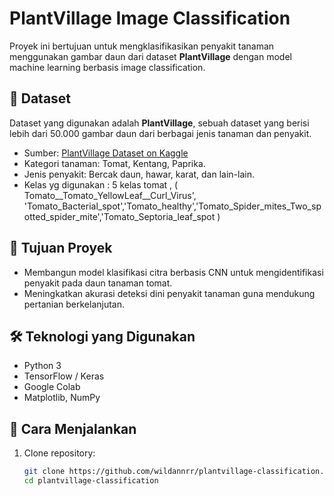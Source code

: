 # PlantVillage Image Classification

Proyek ini bertujuan untuk mengklasifikasikan penyakit tanaman menggunakan gambar daun dari dataset **PlantVillage** dengan model machine learning berbasis image classification.

## 📁 Dataset

Dataset yang digunakan adalah **PlantVillage**, sebuah dataset yang berisi lebih dari 50.000 gambar daun dari berbagai jenis tanaman dan penyakit.

- Sumber: [PlantVillage Dataset on Kaggle](https://www.kaggle.com/datasets/emmarex/plantdisease)
- Kategori tanaman: Tomat, Kentang, Paprika.
- Jenis penyakit: Bercak daun, hawar, karat, dan lain-lain.
- Kelas yg digunakan : 5 kelas tomat , ( Tomato__Tomato_YellowLeaf__Curl_Virus', 'Tomato_Bacterial_spot','Tomato_healthy','Tomato_Spider_mites_Two_spotted_spider_mite','Tomato_Septoria_leaf_spot )
  
## 🧠 Tujuan Proyek

- Membangun model klasifikasi citra berbasis CNN untuk mengidentifikasi penyakit pada daun tanaman tomat.
- Meningkatkan akurasi deteksi dini penyakit tanaman guna mendukung pertanian berkelanjutan.

## 🛠️ Teknologi yang Digunakan

- Python 3
- TensorFlow / Keras
- Google Colab
- Matplotlib, NumPy

## 🚀 Cara Menjalankan

1. Clone repository:
   ```bash
   git clone https://github.com/wildannrr/plantvillage-classification.git
   cd plantvillage-classification
